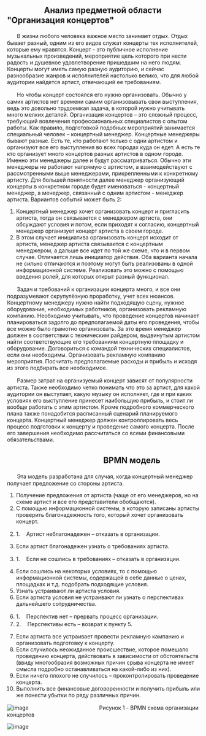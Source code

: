 ## ㅤㅤㅤㅤㅤАнализ предметной области "Организация концертов"

ㅤㅤВ жизни любого человека важное место занимает отдых. Отдых бывает разный, одним из его видов служат концерты тех исполнителей, которые ему нравятся. Концерт - это публичное исполнение музыкальных произведений, мероприятие цель которого при нести радость и душевное удовлетворение пришедшим на него людям. Концерты могут иметь самую разную аудиторию, и сейчас разнообразие жанров и исполнителей настолько велико, что для любой аудитории найдется артист, отвечающий ее требованиям.

ㅤㅤНо чтобы концерт состоялся его нужно организовать. Обычно у самих артистов нет времени самим организовывать свои выступления, ведь это довольно трудоемкая задача, в которой нужно учитывать много мелких деталей. Организация концертов – это сложный процесс, требующий вовлечения профессиональных специалистов с опытом работы. Как правило, подготовкой подобных мероприятий занимается специальный человек – концертный менеджер. Концертные менеджеры бывают разные. Есть те, кто работают только с одни артистом и организуют все его выступления во всех городах куда он едет. А есть те кто организует много концертов разных артистов в одном городе. Именно эти менеджеры далее и будут рассматриваться. Обычно эти менеджеры не работают напрямую с артистом, а взаимодействуют с рассмотренными выше менеджерами, прикрепленными к конкретному артисту. Для большей понятности далее менеджер организующий концерты в конкретном городе будет именоваться - концертный менеджер, а менеджер, связанный с одним артистом - менеджер артиста. Вариантов событий может быть 2:
1) Концертный менеджер хочет организовать концерт и пригласить артиста, тогда он связывается с менеджером артиста, они обсуждают условия и потом, если приходят к согласию, концертный менеджер организует концерт артиста в своем городе. 
2) В этом случает инициатива организовать концерт исходит от артиста, менеджер артиста связывается с концертным менеджером, а дальше все идет по той же схеме, что и в первом случае. Отличается лишь инициатор действия.
Оба варианта начала не сильно отличаются и поэтому могут быть реализованы в одной информационной системе. Реализовать это можно с помощью введения ролей, для которых открыт разный функционал.

ㅤㅤЗадач и требований к организации концерта много, и все они подразумевают скрупулёзную проработку, учет всех нюансов. Концертному менеджеру нужно найти подходящую сцену, нужное оборудование, необходимых работников, организовать рекламную компанию. Необходимо учитывать, что проведение концертов начинает планироваться задолго до предполагаемой даты его проведения, чтобы все можно было грамотно организовать. За это время менеджер должен в соответствии с техническим райдером, выдвинутым артистом найти соответствующие его требованиям  концертную площадку и оборудование. Договориться с командой технических специалистов, если они необходимы. Организовать рекламную компанию мероприятия. Посчитать предполагаемые расходы и прибыль и исходя из этого подбирать все необходимое.

ㅤㅤРазмер затрат на организуемый концерт зависят от популярности артиста. Также необходимо четко понимать что это за артист, для какой аудитории он выступает, какую музыку он исполняет, где и при каких условиях его выступление принесет наибольшую прибыль, и стоит ли вообще работать с этим артистом. Кроме подробного коммерческого плана также понадобится расписанный сценарий планируемого концерта. Концертный менеджер должен контроллировать весь процесс подготовки к концерту и проведение самого концерта. После его завершения необходимо рассчитаться со всеми финансовыми обязательствами.

## ㅤㅤㅤㅤㅤㅤㅤㅤㅤㅤㅤㅤㅤBPMN модель

ㅤㅤЭта модель разработана для случая, когда концертный менеджер получает предложение со стороны артиста. 
1) Получение предложения от артиста (чаще от его менеджеров, но на схеме артист и все его представители обобщаются).
2) С помощью информационной системы, в которую записаны артисты проверить благонадежность того, который хочет организовать концерт.
2. 1.ㅤ Артист неблагонадежен – отказать в организации.
3) Если артист благонадежен узнать о требованиях артиста.
3. 1.ㅤ Если не сошлись в требованиях – отказать в организации.
4) Если сошлись на некоторых условиях, то с помощью информационной системы, содержащей в себе данные о ценах, площадках и т.д. подобрать подходящие условия.
5) Узнать устраивают ли артиста условия.
6) Если артиста условия не устраивают ли узнать о перспективах дальнейшего сотрудничества.
6. 1.ㅤ Перспектив нет – прервать процесс организации.
6. 2.ㅤ Перспективы есть – возврат к пункту 5.
7) Если артиста все устраивает провести рекламную кампанию и организовать подготовку к концерту.
8) Если случилось неожиданное происшествие, которое помешало проведению концерта, действовать в зависимости от обстоятельств (ввиду многообразия возможных причин срыва концерта не имеет смысла подробно останавливаться на какой-либо из них).
9) Если ничего плохого не случилось – проконтролировать проведение концерта.
10) Выполнить все финансовые договоренности и получить прибыль или же понести убытки по ряду различных причин. 

![image](https://user-images.githubusercontent.com/104776734/195512714-0ac86c37-4f20-4d24-8659-b6223953e081.png)
ㅤㅤㅤㅤㅤㅤㅤㅤㅤㅤㅤㅤㅤㅤРисунок 1 - BPMN схема организации концертов


![image](https://user-images.githubusercontent.com/104776734/195512757-9e8169cd-6520-4145-8991-19f842125234.png)
